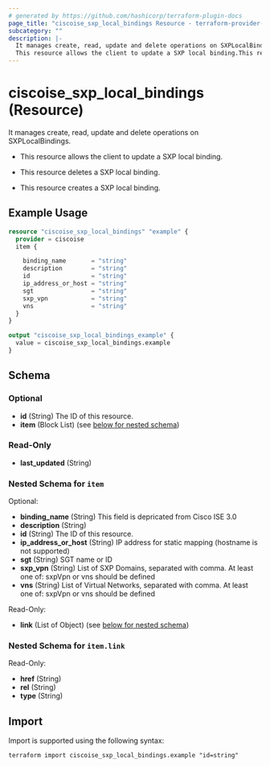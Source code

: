 ```yaml
---
# generated by https://github.com/hashicorp/terraform-plugin-docs
page_title: "ciscoise_sxp_local_bindings Resource - terraform-provider-ciscoise"
subcategory: ""
description: |-
  It manages create, read, update and delete operations on SXPLocalBindings.
  This resource allows the client to update a SXP local binding.This resource deletes a SXP local binding.This resource creates a SXP local binding.
---
```


# ciscoise_sxp_local_bindings (Resource)

It manages create, read, update and delete operations on SXPLocalBindings.

- This resource allows the client to update a SXP local binding.

- This resource deletes a SXP local binding.

- This resource creates a SXP local binding.

## Example Usage

```terraform
resource "ciscoise_sxp_local_bindings" "example" {
  provider = ciscoise
  item {

    binding_name       = "string"
    description        = "string"
    id                 = "string"
    ip_address_or_host = "string"
    sgt                = "string"
    sxp_vpn            = "string"
    vns                = "string"
  }
}

output "ciscoise_sxp_local_bindings_example" {
  value = ciscoise_sxp_local_bindings.example
}
```

<!-- schema generated by tfplugindocs -->
## Schema

### Optional

- **id** (String) The ID of this resource.
- **item** (Block List) (see [below for nested schema](#nestedblock--item))

### Read-Only

- **last_updated** (String)

<a id="nestedblock--item"></a>
### Nested Schema for `item`

Optional:

- **binding_name** (String) This field is depricated from Cisco ISE 3.0
- **description** (String)
- **id** (String) The ID of this resource.
- **ip_address_or_host** (String) IP address for static mapping (hostname is not supported)
- **sgt** (String) SGT name or ID
- **sxp_vpn** (String) List of SXP Domains, separated with comma. At least one of: sxpVpn or vns should be defined
- **vns** (String) List of Virtual Networks, separated with comma. At least one of: sxpVpn or vns should be defined

Read-Only:

- **link** (List of Object) (see [below for nested schema](#nestedatt--item--link))

<a id="nestedatt--item--link"></a>
### Nested Schema for `item.link`

Read-Only:

- **href** (String)
- **rel** (String)
- **type** (String)

## Import

Import is supported using the following syntax:

```shell
terraform import ciscoise_sxp_local_bindings.example "id=string"
```
